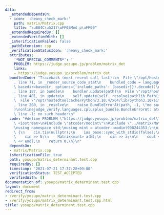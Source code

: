 ```yaml
---
data:
  _extendedDependsOn:
  - icon: ':heavy_check_mark:'
    path: matrix/Matrix.cpp
    title: "\u884C\u5217\uFF08Mod p\uFF09"
  _extendedRequiredBy: []
  _extendedVerifiedWith: []
  _isVerificationFailed: false
  _pathExtension: cpp
  _verificationStatusIcon: ':heavy_check_mark:'
  attributes:
    '*NOT_SPECIAL_COMMENTS*': ''
    PROBLEM: https://judge.yosupo.jp/problem/matrix_det
    links:
    - https://judge.yosupo.jp/problem/matrix_det
  bundledCode: "Traceback (most recent call last):\n  File \"/opt/hostedtoolcache/Python/3.10.4/x64/lib/python3.10/site-packages/onlinejudge_verify/documentation/build.py\"\
    , line 71, in _render_source_code_stat\n    bundled_code = language.bundle(stat.path,\
    \ basedir=basedir, options={'include_paths': [basedir]}).decode()\n  File \"/opt/hostedtoolcache/Python/3.10.4/x64/lib/python3.10/site-packages/onlinejudge_verify/languages/cplusplus.py\"\
    , line 187, in bundle\n    bundler.update(path)\n  File \"/opt/hostedtoolcache/Python/3.10.4/x64/lib/python3.10/site-packages/onlinejudge_verify/languages/cplusplus_bundle.py\"\
    , line 401, in update\n    self.update(self._resolve(pathlib.Path(included), included_from=path))\n\
    \  File \"/opt/hostedtoolcache/Python/3.10.4/x64/lib/python3.10/site-packages/onlinejudge_verify/languages/cplusplus_bundle.py\"\
    , line 260, in _resolve\n    raise BundleErrorAt(path, -1, \"no such header\"\
    )\nonlinejudge_verify.languages.cplusplus_bundle.BundleErrorAt: atcoder/modint:\
    \ line -1: no such header\n"
  code: "#define PROBLEM \"https://judge.yosupo.jp/problem/matrix_det\"\n\n#include\
    \ <iostream>\n#include \"atcoder/modint\"\n#include \"../matrix/Matrix.cpp\"\n\
    \nusing namespace std;\nusing mint = atcoder::modint998244353;\n\nint main(void)\
    \ {\n    cin.tie(nullptr);\n    ios_base::sync_with_stdio(false);\n\n    int N;\n\
    \    cin >> N;\n    Matrix<mint> a(N);\n    cin >> a;\n\n    cout << a.determinant().val()\
    \ << endl;\n    return 0;\n}\n"
  dependsOn:
  - matrix/Matrix.cpp
  isVerificationFile: true
  path: yosupo/matrix_determinant.test.cpp
  requiredBy: []
  timestamp: '2021-07-21 17:37:28+09:00'
  verificationStatus: TEST_ACCEPTED
  verifiedWith: []
documentation_of: yosupo/matrix_determinant.test.cpp
layout: document
redirect_from:
- /verify/yosupo/matrix_determinant.test.cpp
- /verify/yosupo/matrix_determinant.test.cpp.html
title: yosupo/matrix_determinant.test.cpp
---
```

